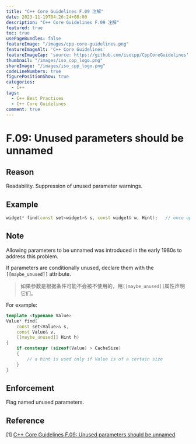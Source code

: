```yaml
---
title: "C++ Core Guidelines F.09 注解"
date: 2023-11-19T04:26:24+08:00
description: "C++ Core Guidelines F.09 注解"
featured: true
toc: true
usePageBundles: false
featureImage: "/images/cpp-core-guidelines.png"
featureImageAlt: 'C++ Core Guidelines'
featureImageCap: 'source: https://github.com/isocpp/CppCoreGuidelines'
thumbnail: "/images/iso_cpp_logo.png"
shareImage: "/images/iso_cpp_logo.png"
codeLineNumbers: true
figurePositionShow: true
categories:
  - C++
tags:
  - C++ Best Practices
  - C++ Core Guidelines
comment: true
---
```


# F.09: Unused parameters should be unnamed

## Reason

Readability. Suppression of unused parameter warnings.

## Example

```c++
widget* find(const set<widget>& s, const widget& w, Hint);   // once upon a time, a hint was used
```

## Note

Allowing parameters to be unnamed was introduced in the early 1980s to address this problem.

If parameters are conditionally unused, declare them with the `[[maybe_unused]]` attribute.

>如果参数是根据条件可能不会被不使用的，用`[[maybe_unused]]`属性声明它们。

For example:

```c++
template <typename Value>
Value* find(
    const set<Value>& s,
    const Value& v,
    [[maybe_unused]] Hint h)
{
    if constexpr (sizeof(Value) > CacheSize)
    {
        // a hint is used only if Value is of a certain size
    }
}
```

## Enforcement

Flag named unused parameters.

## Reference

[1] [C++ Core Guidelines F.09: Unused parameters should be unnamed](https://isocpp.github.io/CppCoreGuidelines/CppCoreGuidelines#f9-unused-parameters-should-be-unnamed)
